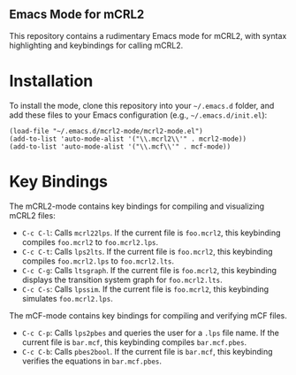 Emacs Mode for mCRL2
--------------------

This repository contains a rudimentary Emacs mode for mCRL2, with syntax highlighting and keybindings for calling mCRL2.


Installation
============

To install the mode, clone this repository into your `~/.emacs.d` folder, and add these files to your Emacs configuration (e.g., `~/.emacs.d/init.el`):

```
(load-file "~/.emacs.d/mcrl2-mode/mcrl2-mode.el")
(add-to-list 'auto-mode-alist '("\\.mcrl2\\'" . mcrl2-mode))
(add-to-list 'auto-mode-alist '("\\.mcf\\'" . mcf-mode))
```


Key Bindings
============

The mCRL2-mode contains key bindings for compiling and visualizing mCRL2 files:

* `C-c C-l`: Calls `mcrl22lps`. If the current file is `foo.mcrl2`, this keybinding compiles `foo.mcrl2` to `foo.mcrl2.lps`.
* `C-c C-t`: Calls `lps2lts`. If the current file is `foo.mcrl2`, this keybinding compiles `foo.mcrl2.lps` to `foo.mcrl2.lts`.
* `C-c C-g`: Calls `ltsgraph`. If the current file is `foo.mcrl2`, this keybinding displays the transition system graph for `foo.mcrl2.lts`.
* `C-c C-s`: Calls `lpssim`. If the current file is `foo.mcrl2`, this keybinding simulates `foo.mcrl2.lps`.

The mCF-mode contains key bindings for compiling and verifying mCF files.

* `C-c C-p`: Calls `lps2pbes` and queries the user for a `.lps` file name. If the current file is `bar.mcf`, this keybinding compiles `bar.mcf.pbes`.
* `C-c C-b`: Calls `pbes2bool`. If the current file is `bar.mcf`, this keybinding verifies the equations in `bar.mcf.pbes`.
